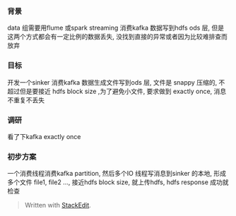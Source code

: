 ### 背景
data 组需要用flume 或spark streaming 消费kafka 数据写到hdfs ods 层, 但是这两个方式都会有一定比例的数据丢失, 没找到直接的异常或者因为比较难排查而放弃

### 目标
开发一个sinker 消费kafka 数据生成文件写到ods 层, 文件是 snappy 压缩的, 不超过但是要接近 hdfs block size ,为了避免小文件, 要求做到 exactly once, 消息不重复不丢失

### 调研
看了下kafka exactly once 

### 初步方案
一个消费线程消费kafka partition, 然后多个IO 线程写消息到sinker 的本地, 形成多个文件 file1, file2 ..., 接近hdfs block size, 就上传hdfs, hdfs response 成功就检查

> Written with [StackEdit](https://stackedit.io/).
<!--stackedit_data:
eyJoaXN0b3J5IjpbMjExNjU1ODE1XX0=
-->